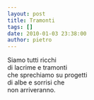 ```yaml
---
layout: post
title: Tramonti
tags: []
date: 2010-01-03 23:38:00
author: pietro
---
```

Siamo tutti ricchi<br/>di lacrime e tramonti<br/>che sprechiamo su progetti<br/>di albe e sorrisi che<br/>non arriveranno.
